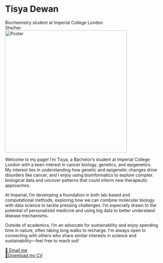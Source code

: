 # Tisya Dewan<br>
Biochemistry student at Imperial College London <br>
She/her <br>
<img src="https://github.com/user-attachments/assets/52af50f5-9019-4f69-85f9-66498686da3d" alt="Poster" width="400" height="auto">



Welcome to my page! I’m Tisya, a Bachelor’s student at Imperial College London with a keen interest in cancer biology, genetics, and epigenetics. My interest lies in understanding how genetic and epigenetic changes drive disorders like cancer, and I enjoy using bioinformatics to explore complex biological data and uncover patterns that could inform new therapeutic approaches.<br>

At Imperial, I’m developing a foundation in both lab-based and computational methods, exploring how we can combine molecular biology with data science to tackle pressing challenges. I’m especially drawn to the potential of personalized medicine and using big data to better understand disease mechanisms.<br>

Outside of academics, I’m an advocate for sustainability and enjoy spending time in nature, often taking long walks to recharge. I'm always open to connecting with others who share similar interests in science and sustainability—feel free to reach out!<br>

[📧 Email me](mailto:tisyad@gmail.com) <br>
[📄Download my CV](https://raw.githubusercontent.com/tisyad/tisyad.github.io/main/Tisya_Dewan_CV.pdf)

